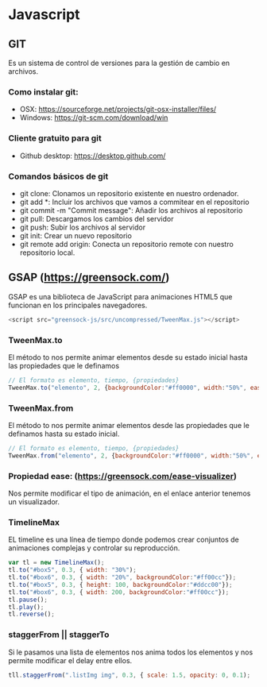 # Javascript
## GIT

Es un sistema de control de versiones para la gestión de cambio en archivos.

### Como instalar git:
- OSX: https://sourceforge.net/projects/git-osx-installer/files/
- Windows: https://git-scm.com/download/win

### Cliente gratuito para git
- Github desktop: https://desktop.github.com/

### Comandos básicos de git
- git clone: Clonamos un repositorio existente en nuestro ordenador.
- git add *: Incluir los archivos que vamos a commitear en el repositorio
- git commit -m "Commit message": Añadir los archivos al repositorio
- git pull: Descargamos los cambios del servidor
- git push: Subir los archivos al servidor
- git init: Crear un nuevo repositorio
- git remote add origin: Conecta un repositorio remote con nuestro repositorio local.


## GSAP (https://greensock.com/)

GSAP es una biblioteca de JavaScript para animaciones HTML5 que funcionan en los principales navegadores.


```javascript
<script src="greensock-js/src/uncompressed/TweenMax.js"></script>
```

### TweenMax.to
El método to nos permite animar elementos desde su estado inicial hasta las propiedades que le definamos

```javascript
// El formato es elemento, tiempo, {propiedades}
TweenMax.to("elemento", 2, {backgroundColor:"#ff0000", width:"50%", ease:Power1.easeOut});
```

### TweenMax.from
El método to nos permite animar elementos desde las propiedades que le definamos hasta su estado inicial.

```javascript
// El formato es elemento, tiempo, {propiedades}
TweenMax.from("elemento", 2, {backgroundColor:"#ff0000", width:"50%", ease:Power1.easeOut});
```

### Propiedad ease: (https://greensock.com/ease-visualizer)
Nos permite modificar el tipo de animación, en el enlace anterior tenemos un visualizador.

### TimelineMax

EL timeline es una línea de tiempo donde podemos crear conjuntos de animaciones complejas y controlar su reproducción.

```javascript
var tl = new TimelineMax();
tl.to("#box5", 0.3, { width: "30%");
tl.to("#box6", 0.3, { width: "20%", backgroundColor:"#ff00cc"});
tl.to("#box5", 0.3, { height: 100, backgroundColor:"#ddcc00"});
tl.to("#box6", 0.3, { width: 200, backgroundColor:"#ff00cc"});
tl.pause();
tl.play();
tl.reverse();
```

### staggerFrom || staggerTo
Si le pasamos una lista de elementos nos anima todos los elementos y nos permite modificar el delay entre ellos.

```javascript
tll.staggerFrom(".listImg img", 0.3, { scale: 1.5, opacity: 0, 0.1);
```